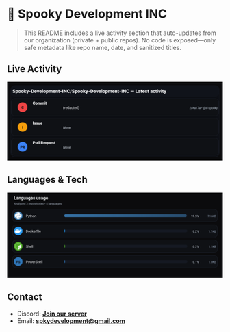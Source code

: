 # 👻 Spooky Development INC

> This README includes a live activity section that auto-updates from our organization (private + public repos). No code is exposed—only safe metadata like repo name, date, and sanitized titles.

## Live Activity
![Repo Snapshot](./assets/repo-snapshot.svg?v=e78000e0c5)

## Languages & Tech
![Languages Usage](./assets/languages.svg?v=309f423b32)

## Contact
- Discord: **[Join our server](https://discord.gg/XYspZgEEJb)**
- Email: **spkydevelopment@gmail.com**
